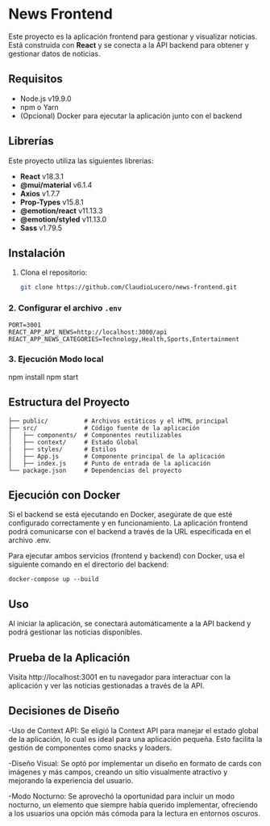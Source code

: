# News Frontend

Este proyecto es la aplicación frontend para gestionar y visualizar noticias. Está construida con **React** y se conecta a la API backend para obtener y gestionar datos de noticias.

## Requisitos

- Node.js v19.9.0
- npm o Yarn
- (Opcional) Docker para ejecutar la aplicación junto con el backend

## Librerías

Este proyecto utiliza las siguientes librerías:

- **React** v18.3.1
- **@mui/material** v6.1.4
- **Axios** v1.7.7
- **Prop-Types** v15.8.1
- **@emotion/react** v11.13.3
- **@emotion/styled** v11.13.0
- **Sass** v1.79.5

## Instalación

1. Clona el repositorio:
   ```bash
   git clone https://github.com/ClaudioLucero/news-frontend.git
   ```

### 2. Configurar el archivo `.env`

```bash│
PORT=3001
REACT_APP_API_NEWS=http://localhost:3000/api
REACT_APP_NEWS_CATEGORIES=Technology,Health,Sports,Entertainment
```

### 3. Ejecución Modo local

npm install
npm start

## Estructura del Proyecto

```bash│
├── public/          # Archivos estáticos y el HTML principal
├── src/             # Código fuente de la aplicación
│   ├── components/  # Componentes reutilizables
│   ├── context/     # Estado Global
|   ├── styles/      # Estilos
│   ├── App.js       # Componente principal de la aplicación
│   ├── index.js     # Punto de entrada de la aplicación
└── package.json     # Dependencias del proyecto

```

## Ejecución con Docker

Si el backend se está ejecutando en Docker, asegúrate de que esté configurado correctamente y en funcionamiento. La aplicación frontend podrá comunicarse con el backend a través de la URL especificada en el archivo .env.

Para ejecutar ambos servicios (frontend y backend) con Docker, usa el siguiente comando en el directorio del backend:

```bash│
docker-compose up --build

```

## Uso

Al iniciar la aplicación, se conectará automáticamente a la API backend y podrá gestionar las noticias disponibles.

## Prueba de la Aplicación

Visita http://localhost:3001 en tu navegador para interactuar con la aplicación y ver las noticias gestionadas a través de la API.

## Decisiones de Diseño

-Uso de Context API: Se eligió la Context API para manejar el estado global de la aplicación, lo cual es ideal para una aplicación pequeña. Esto facilita la gestión de componentes como snacks y loaders.

-Diseño Visual: Se optó por implementar un diseño en formato de cards con imágenes y más campos, creando un sitio visualmente atractivo y mejorando la experiencia del usuario.

-Modo Nocturno: Se aprovechó la oportunidad para incluir un modo nocturno, un elemento que siempre había querido implementar, ofreciendo a los usuarios una opción más cómoda para la lectura en entornos oscuros.
